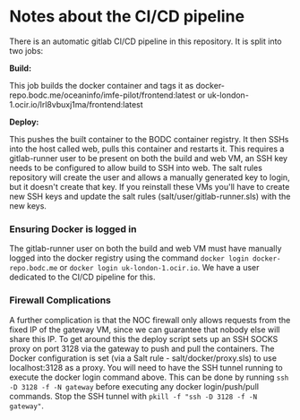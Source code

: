 # Notes about the CI/CD pipeline

There is an automatic gitlab CI/CD pipeline in this repository. It is split into two jobs:

**Build:**

This job builds the docker container and tags it as docker-repo.bodc.me/oceaninfo/imfe-pilot/frontend:latest or uk-london-1.ocir.io/lrl8vbuxj1ma/frontend:latest

**Deploy:**

This pushes the built container to the BODC container registry. It then SSHs into the host called web, pulls this container and restarts it. This requires a gitlab-runner user to be present on both the build and web VM, an SSH key needs to be configured to allow build to SSH into web. The salt rules repository will create the user and allows a manually generated key to login, but it doesn't create that key. If you reinstall these VMs you'll have to create new SSH keys and update the salt rules (salt/user/gitlab-runner.sls) with the new keys. 

### Ensuring Docker is logged in
The gitlab-runner user on both the build and web VM must have manually logged into the docker registry using the command `docker login docker-repo.bodc.me` or `docker login uk-london-1.ocir.io`. We have a user dedicated to the CI/CD pipeline for this. 

### Firewall Complications
A further complication is that the NOC firewall only allows requests from the fixed IP of the gateway VM, since we can guarantee that nobody else will share this IP. To get around this the deploy script sets up an SSH SOCKS proxy on port 3128 via the gateway to push and pull the containers. The Docker configuration is set (via a Salt rule - salt/docker/proxy.sls) to use localhost:3128 as a proxy. You will need to have the SSH tunnel running to execute the docker login command above. This can be done by running `ssh -D 3128 -f -N gateway` before executing any docker login/push/pull commands. Stop the SSH tunnel with `pkill -f "ssh -D 3128 -f -N gateway"`.


